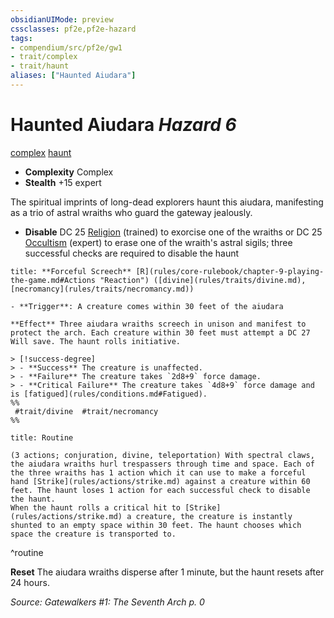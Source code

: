 ```yaml
---
obsidianUIMode: preview
cssclasses: pf2e,pf2e-hazard
tags:
- compendium/src/pf2e/gw1
- trait/complex
- trait/haunt
aliases: ["Haunted Aiudara"]
---
```

# Haunted Aiudara *Hazard 6*  
[complex](rules/traits/complex.md "Complex Hazard Trait")  [haunt](rules/traits/haunt.md "Haunt Hazard Trait")  

- **Complexity** Complex
- **Stealth** +15 expert  

The spiritual imprints of long-dead explorers haunt this aiudara, manifesting as a trio of astral wraiths who guard the gateway jealously.

- **Disable** DC 25 [Religion](compendium/skills.md#Religion) (trained) to exorcise one of the wraiths or DC 25 [Occultism](compendium/skills.md#Occultism) (expert) to erase one of the wraith's astral sigils; three successful checks are required to disable the haunt  

```ad-embed-ability
title: **Forceful Screech** [R](rules/core-rulebook/chapter-9-playing-the-game.md#Actions "Reaction") ([divine](rules/traits/divine.md), [necromancy](rules/traits/necromancy.md))

- **Trigger**: A creature comes within 30 feet of the aiudara

**Effect** Three aiudara wraiths screech in unison and manifest to protect the arch. Each creature within 30 feet must attempt a DC 27 Will save. The haunt rolls initiative.

> [!success-degree] 
> - **Success** The creature is unaffected.
> - **Failure** The creature takes `2d8+9` force damage.
> - **Critical Failure** The creature takes `4d8+9` force damage and is [fatigued](rules/conditions.md#Fatigued).  
%%
 #trait/divine  #trait/necromancy 
%%
```

```ad-pf2-summary
title: Routine

(3 actions; conjuration, divine, teleportation) With spectral claws, the aiudara wraiths hurl trespassers through time and space. Each of the three wraiths has 1 action which it can use to make a forceful hand [Strike](rules/actions/strike.md) against a creature within 60 feet. The haunt loses 1 action for each successful check to disable the haunt.
When the haunt rolls a critical hit to [Strike](rules/actions/strike.md) a creature, the creature is instantly shunted to an empty space within 30 feet. The haunt chooses which space the creature is transported to.
```
^routine

**Reset** The aiudara wraiths disperse after 1 minute, but the haunt resets after 24 hours.  

*Source: Gatewalkers #1: The Seventh Arch p. 0*